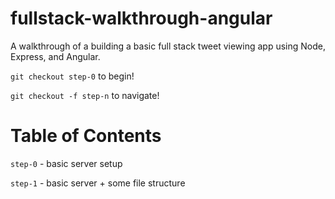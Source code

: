 # fullstack-walkthrough-angular
A walkthrough of a building a basic full stack tweet viewing app using Node, Express, and Angular.

`git checkout step-0` to begin!

`git checkout -f step-n` to navigate!

# Table of Contents

`step-0` - basic server setup

`step-1` - basic server + some file structure
